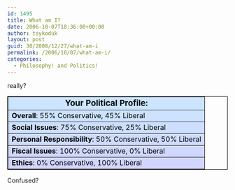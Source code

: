 ```yaml
---
id: 1495
title: What am I?
date: 2006-10-07T18:36:00+00:00
author: tsykoduk
layout: post
guid: 30/2008/12/27/what-am-i
permalink: /2006/10/07/what-am-i/
categories:
  - Philosophy! and Politics!
---
```

<p>really?</p>


<table style="color: black;" align=center border=1 bordercolor=black cellspacing=0 cellpadding=2>
<tr>
<td bgcolor="#CBE5FE" align=center>
<font style='color:black; font-size: 14pt;'>
<strong>
Your Political Profile:
</strong>
</font>
</td>
</tr>

<tr><td bgcolor="#CCE2FE"><strong>Overall</strong>: 55% Conservative, 45% Liberal
</td></tr>

<tr><td bgcolor="#CDDFFE"><strong>Social Issues</strong>: 75% Conservative, 25% Liberal
</td></tr>

<tr><td bgcolor="#CFDCFF"><strong>Personal Responsibility</strong>: 50% Conservative, 50% Liberal
</td></tr>

<tr><td bgcolor="#D0D8FF"><strong>Fiscal Issues</strong>: 100% Conservative, 0% Liberal
</td></tr>

<tr><td bgcolor="#D1D5FF"><strong>Ethics</strong>: 0% Conservative, 100% Liberal
</td></tr></table>

<p>Confused?</p>